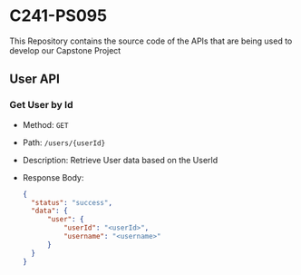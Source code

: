 # C241-PS095 
This Repository contains the source code of the APIs that are being used to develop our Capstone Project 

## User API

### Get User by Id
- Method: `GET`
- Path: `/users/{userId}`
- Description: Retrieve User data based on the UserId
- Response Body:

  ```json
  {
    "status": "success",
    "data": {
        "user": {
            "userId": "<userId>",
            "username": "<username>"
        }
    }
  }
  ```